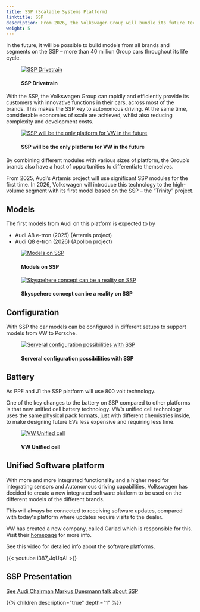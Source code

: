 ```yaml
---
title: SSP (Scalable Systems Platform)
linktitle: SSP
description: From 2026, the Volkswagen Group will bundle its future technologies on the Scalable Systems Platform (SSP). After the Modular Electric Drive Kit (MEB) and the Premium Platform Electric (PPE), the SSP represents the next generation of all-electric, fully-digital and highly-scalable mechatronics platform. 
weight: 5
---
```

<!-- markdownlint-disable MD033 -->

In the future, it will be possible to build models from all brands and segments on the SSP – more than 40 million Group cars throughout its life cycle.

<figure>
    <a href="https://media.electrichasgoneaudi.net/multimedia/technology/bev-platforms/ssp/drivetrain.jpg">
        <img src="https://media.electrichasgoneaudi.net/multimedia/technology/bev-platforms/ssp/drivetrains.jpg"
        alt="SSP Drivetrain" title="SSP Drivetrain">
    </a>
    <figcaption><h4>SSP Drivetrain</h4></figcaption>
</figure>

With the SSP, the Volkswagen Group can rapidly and efficiently provide its customers with innovative functions in their cars, across most of the brands. This makes the SSP key to autonomous driving. At the same time, considerable economies of scale are achieved, whilst also reducing complexity and development costs.

<figure>
    <a href="https://media.electrichasgoneaudi.net/multimedia/technology/bev-platforms/ssp/ssp1.png">
        <img src="https://media.electrichasgoneaudi.net/multimedia/technology/bev-platforms/ssp/ssp1s.png"
        alt="SSP will be the only platform for VW in the future" title="SSP will be the only platform for VW in the future">
    </a>
    <figcaption><h4>SSP will be the only platform for VW in the future</h4></figcaption>
</figure>

By combining different modules with various sizes of platform, the Group’s brands also have a host of opportunities to differentiate themselves. 

From 2025, Audi’s Artemis project will use significant SSP modules for the first time. In 2026, Volkswagen will introduce this technology to the high-volume segment with its first model based on the SSP – the “Trinity” project.

## Models

The first models from Audi on this platform is expected to by

- Audi A8 e-tron (2025) (Artemis project)
- Audi Q8 e-tron (2026) (Apollon project)

<figure>
    <a href="https://media.electrichasgoneaudi.net/multimedia/technology/bev-platforms/ssp/ssp2.png">
        <img src="https://media.electrichasgoneaudi.net/multimedia/technology/bev-platforms/ssp/ssp2s.png"
        alt="Models on SSP" title="Models on SSP">
    </a>
    <figcaption><h4>Models on SSP</h4></figcaption>
</figure>

<figure>
    <a href="https://media.electrichasgoneaudi.net/multimedia/articles/audiskysphereconcept/audiskysphereconcept_1.jpg">
        <img src="https://media.electrichasgoneaudi.net/multimedia/articles/audiskysphereconcept/audiskysphereconcept_1s.jpg" alt="Skyspehere concept can be a reality on SSP" title="Skyspehere concept can be a reality on SSP">
    </a>
    <figcaption><h4>Skyspehere concept can be a reality on SSP</h4></figcaption>
</figure>

## Configuration

With SSP the car models can be configured in different setups to support models from VW to Porsche.

<figure>
    <a href="https://media.electrichasgoneaudi.net/multimedia/technology/bev-platforms/ssp/ssp3.png">
        <img src="https://media.electrichasgoneaudi.net/multimedia/technology/bev-platforms/ssp/ssp3s.png"
        alt="Serveral configuration possibilities with SSP" title="Serveral configuration possibilities with SSP">
    </a>
    <figcaption><h4>Serveral configuration possibilities with SSP</h4></figcaption>
</figure>

## Battery

As PPE and J1 the SSP platform will use 800 volt technology.

One of the key changes to the battery on SSP compared to other platforms is that new unified cell battery technology. VW’s unified cell technology uses the same physical pack formats, just with different chemistries inside, to make designing future EVs less expensive and requiring less time.

<figure>
    <a href="https://media.electrichasgoneaudi.net/multimedia/technology/bev-platforms/ssp/unifiedcell1.jpg">
        <img src="https://media.electrichasgoneaudi.net/multimedia/technology/bev-platforms/ssp/unifiedcell1s.jpg"
        alt="VW Unified cell" title="VW Unified cell">
    </a>
    <figcaption><h4>VW Unified cell</h4></figcaption>
</figure>

## Unified Software platform

With more and more integrated functionality and a higher need for integrating sensors and Autonomous driving capabilities,  Volkswagen has decided to create a new integrated software platform to be used on the different models of the different brands.

This will always be connected to receiving software updates, compared with today's platform where updates require visits to the dealer.

VW has created a new company, called Cariad which is responsible for this. Visit their [homepage](https://cariad.technology/) for more info.

See this video for detailed info about the software platforms.

{{< youtube i387_JqUqAI >}}

## SSP Presentation

[See Audi Chairman Markus Duesmann talk about SSP](https://comsatmedia.s3.eu-west-1.amazonaws.com/vw/vwnewsroom/2021-07-13_strategy_day/vw_210713_strategyday_speech_duesmann_en.mp4)

{{% children description="true" depth="1" %}}
